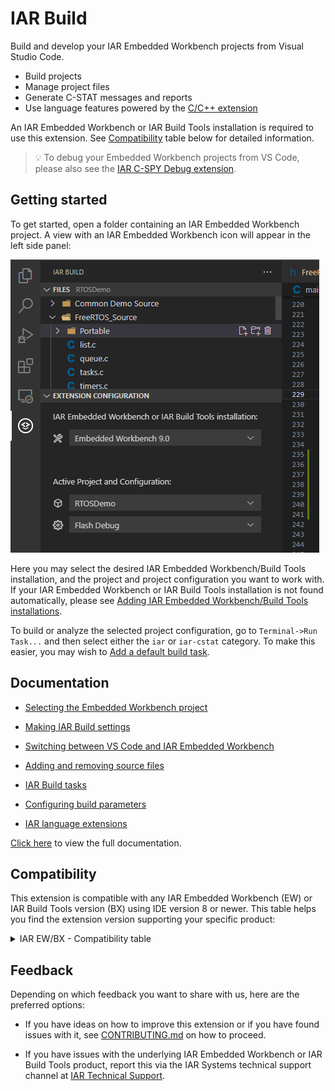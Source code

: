 # IAR Build

Build and develop your IAR Embedded Workbench projects from Visual Studio Code.

* Build projects
* Manage project files
* Generate C-STAT messages and reports
* Use language features powered by the [C/C++ extension](https://marketplace.visualstudio.com/items?itemName=ms-vscode.cpptools)

An IAR Embedded Workbench or IAR Build Tools installation is required to use this extension. See [Compatibility](#compatibility) table below for detailed information.

> 💡️ To debug your Embedded Workbench projects from VS Code, please also see the [IAR C-SPY Debug extension](https://marketplace.visualstudio.com/items?itemName=iarsystems.iar-debug).

## Getting started
To get started, open a folder containing an IAR Embedded Workbench project.
A view with an IAR Embedded Workbench icon will appear in the left side panel:

![side bar view](https://github.com/IARSystems/iar-vsc-build/blob/master/images/readme/sidebar.png)

Here you may select the desired IAR Embedded Workbench/Build Tools installation,
and the project and project configuration you want to work with. If your IAR Embedded Workbench or IAR Build Tools installation
is not found automatically, please see [Adding IAR Embedded Workbench/Build Tools installations](https://github.com/IARSystems/iar-vsc-build/blob/master/docs/README.md).

To build or analyze the selected project configuration, go to `Terminal->Run Task...` and then select either the `iar` or `iar-cstat` category.
To make this easier, you may wish to [Add a default build task](https://github.com/IARSystems/iar-vsc-build/blob/master/docs/README.md#setting-a-default-iar-build-task).

## Documentation
* [Selecting the Embedded Workbench project](https://github.com/IARSystems/iar-vsc-build/blob/master/docs/README.md#SelectingEWProject)

* [Making IAR Build settings](https://github.com/IARSystems/iar-vsc-build/blob/master/docs/README.md#iarbuildsettings)

* [Switching between VS Code and IAR Embedded Workbench](https://github.com/IARSystems/iar-vsc-build/blob/master/docs/README.md#SwitchingVSCodeEW)

* [Adding and removing source files](https://github.com/IARSystems/iar-vsc-build/blob/master/docs/README.md#AddingRemovingFiles)

* [IAR Build tasks](https://github.com/IARSystems/iar-vsc-build/blob/master/docs/README.md#IARBuildTasks)

* [Configuring build parameters](https://github.com/IARSystems/iar-vsc-build/blob/master/docs/README.md#ConfigBuildParameters)

* [IAR language extensions](https://github.com/IARSystems/iar-vsc-build/blob/master/docs/README.md#IARLanguageExtensions)

[Click here](https://github.com/IARSystems/iar-vsc-build/blob/master/docs/README.md) to view the full documentation.

## Compatibility
This extension is compatible with any IAR Embedded Workbench (EW) or IAR Build Tools version (BX) using IDE version 8 or newer. This table helps you find the extension version supporting your specific product:

<details><summary>IAR EW/BX - Compatibility table</summary>

| IAR EW/BX version  | Limitation
|--------------|---------
| Arm v9.20.4 or later <br>RISC-V v3.10 or later <br>RH850 v3.10 or later <br> | None |
| Arm v7.10-9.20.3<br>RISC-V v1.10-2.11<br>430 v7.10 or later<br>RL78 v3.10 or later<br>RX v3.10 or later<br>RH850 v2.10-2.21<br>AVR v7.10 or later<br>8051 v10.10 or later<br>| File view and possibility to add/remove files from a project is not supported. |

</details>


## Feedback
Depending on which feedback you want to share with us, here are the preferred options:
* If you have ideas on how to improve this extension or if you have found issues with it, see [CONTRIBUTING.md](https://github.com/IARSystems/iar-vsc-build/blob/master/CONTRIBUTING.md) on how to proceed.

* If you have issues with the underlying IAR Embedded Workbench or IAR Build Tools product, report this via the IAR Systems technical support channel at [IAR Technical Support](https://www.iar.com/knowledge/support/).

<!-- ## Contributions
Contributions are always welcome. Or did we decide to have a read-only repository? -->
